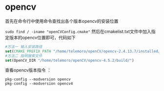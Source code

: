 <!--
 * @Author: zhanghao
 * @Date: 2022-12-03 19:04:29
 * @LastEditTime: 2022-12-03 19:04:30
 * @FilePath: /onestep_install/lib_install/opencv_install.md
 * @Description: 
-->
# opencv
首先在命令行中使用命令查找出各个版本opencv的安装位置

`sudo find / -iname "openCVConfig.cmake"`
然后在cmakelist.txt文件中加入指定版本的opencv位置即可，代码如下
```cmake
#方法一 输入安装路径
set(CMAKE_PREFIX_PATH "/home/telemoro/openCV/opencv-2.4.13.7/installed/")
#方法二 指明搜索文件
set(OpenCV_DIR "/home/telemoro/openCV/opencv-4.5.2/build/")
```

查看opencv版本指令 ：

```
pkg-config --modversion opencv
pkg-config --modversion opencv4
```

